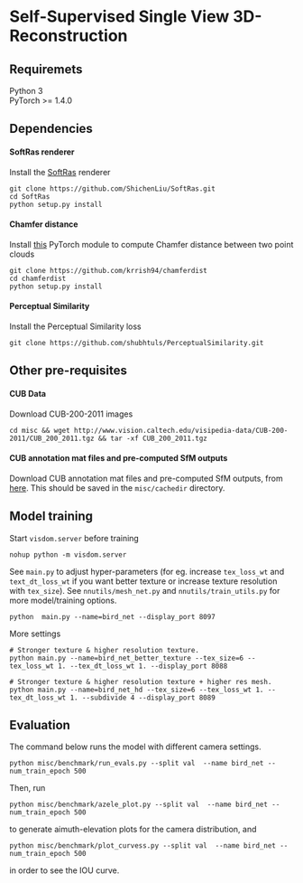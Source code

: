 # Self-Supervised Single View 3D-Reconstruction

## Requiremets
Python 3 \
PyTorch >= 1.4.0

## Dependencies
#### SoftRas renderer
Install the [SoftRas](https://arxiv.org/abs/1904.01786) renderer
```
git clone https://github.com/ShichenLiu/SoftRas.git
cd SoftRas
python setup.py install
```
#### Chamfer distance
Install [this](https://github.com/krrish94/chamferdist) PyTorch module to compute Chamfer distance between two point clouds
```
git clone https://github.com/krrish94/chamferdist
cd chamferdist
python setup.py install
```
#### Perceptual Similarity
Install the Perceptual Similarity loss
```
git clone https://github.com/shubhtuls/PerceptualSimilarity.git
```

## Other pre-requisites
#### CUB Data
Download CUB-200-2011 images
```
cd misc && wget http://www.vision.caltech.edu/visipedia-data/CUB-200-2011/CUB_200_2011.tgz && tar -xf CUB_200_2011.tgz
```
#### CUB annotation mat files and pre-computed SfM outputs
Download CUB annotation mat files and pre-computed SfM outputs, from [here](https://drive.google.com/file/d/1Zr4ZN5Hbev2epLn0v2sHYVdyUAJt_dZB/view?usp=sharing). This should be saved in the ``misc/cachedir`` directory.

## Model training
Start `visdom.server` before training
```
nohup python -m visdom.server
```
See `main.py` to adjust hyper-parameters (for eg. increase `tex_loss_wt` and `text_dt_loss_wt` if you want better texture or increase texture resolution with `tex_size`). See `nnutils/mesh_net.py` and `nnutils/train_utils.py` for more model/training options.
```
python  main.py --name=bird_net --display_port 8097
```
More settings
```
# Stronger texture & higher resolution texture.
python main.py --name=bird_net_better_texture --tex_size=6 --tex_loss_wt 1. --tex_dt_loss_wt 1. --display_port 8088

# Stronger texture & higher resolution texture + higher res mesh. 
python main.py --name=bird_net_hd --tex_size=6 --tex_loss_wt 1. --tex_dt_loss_wt 1. --subdivide 4 --display_port 8089
```

## Evaluation
The command below runs the model with different camera settings.
```
python misc/benchmark/run_evals.py --split val  --name bird_net --num_train_epoch 500
```
Then, run 
```
python misc/benchmark/azele_plot.py --split val  --name bird_net --num_train_epoch 500
```
to generate aimuth-elevation plots for the camera distribution, and
```
python misc/benchmark/plot_curvess.py --split val  --name bird_net --num_train_epoch 500
```
in order to see the IOU curve.

